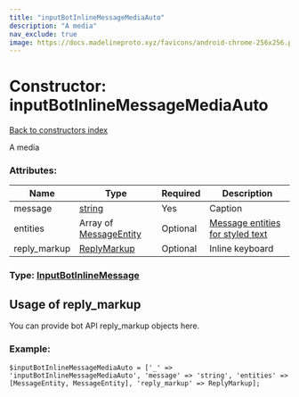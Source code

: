 ```yaml
---
title: "inputBotInlineMessageMediaAuto"
description: "A media"
nav_exclude: true
image: https://docs.madelineproto.xyz/favicons/android-chrome-256x256.png
---
```

# Constructor: inputBotInlineMessageMediaAuto  
[Back to constructors index](/API_docs/constructors/index.html)



A media

### Attributes:

| Name     |    Type       | Required | Description |
|----------|---------------|----------|-------------|
|message|[string](/API_docs/types/string.html) | Yes|Caption|
|entities|Array of [MessageEntity](/API_docs/types/MessageEntity.html) | Optional|[Message entities for styled text](https://core.telegram.org/api/entities)|
|reply\_markup|[ReplyMarkup](/API_docs/types/ReplyMarkup.html) | Optional|Inline keyboard|



### Type: [InputBotInlineMessage](/API_docs/types/InputBotInlineMessage.html)



## Usage of reply_markup

You can provide bot API reply_markup objects here.  


### Example:

```
$inputBotInlineMessageMediaAuto = ['_' => 'inputBotInlineMessageMediaAuto', 'message' => 'string', 'entities' => [MessageEntity, MessageEntity], 'reply_markup' => ReplyMarkup];
```  
